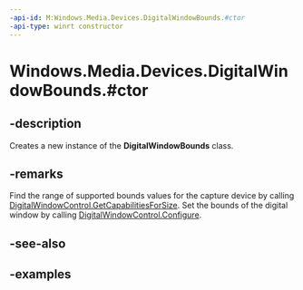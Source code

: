 ```yaml
---
-api-id: M:Windows.Media.Devices.DigitalWindowBounds.#ctor
-api-type: winrt constructor
---
```


# Windows.Media.Devices.DigitalWindowBounds.#ctor

<!--
public DigitalWindowBounds ();
-->


## -description

Creates a new instance of the **DigitalWindowBounds** class.

## -remarks

Find the range of supported bounds values for the capture device by calling [DigitalWindowControl.GetCapabilitiesForSize](digitalwindowcontrol_getcapabilityforsize_1381309850.md). Set the bounds of the digital window by calling [DigitalWindowControl.Configure](digitalwindowcontrol_configure_1826541684.md).

## -see-also

## -examples


